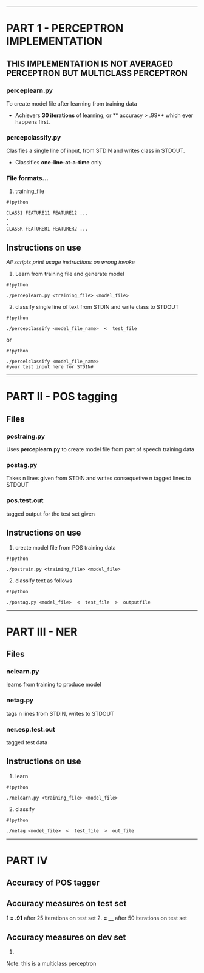 ------------------------------------------------------------------------------------------------------------------------------------------
# PART 1  - PERCEPTRON  IMPLEMENTATION #

## THIS IMPLEMENTATION IS NOT AVERAGED PERCEPTRON BUT MULTICLASS PERCEPTRON ##

### perceplearn.py ###

To create model file after learning from training data

* Achievers **30 iterations** of learning, or ** accuracy > .99** which ever happens first.

### percepclassify.py ###

Clasifies a single line of input, from STDIN and writes class in STDOUT.

* Classifies **one-line-at-a-time** only

### File formats... ###

1. training_file 

```
#!python

CLASS1 FEATURE11 FEATURE12 ...
.
.
CLASSR FEATURER1 FEATURER2 ...

```
## Instructions on use ##
*All scripts print usage instructions on wrong invoke*

1. Learn from training file and generate model


```
#!python

./perceplearn.py <training_file> <model_file>
```
2. classify single line of text from STDIN and write class to STDOUT

```
#!python

./percepclassify <model_file_name>  <  test_file
```
or

```
#!python

./percelclassify <model_file_name>  
#your test input here for STDIN#
```

----------------------------------------------------------------------------------------------------------------------------
# PART II - POS tagging #

## Files ##

### postraing.py ###

Uses **perceplearn.py** to create model file from part of speech training data

### postag.py ###

Takes n lines given from STDIN and writes consequetive n tagged lines to STDOUT

### pos.test.out ###

tagged output for the test set given

## Instructions on use ##

1. create model file from POS training data


```
#!python

./postrain.py <training_file> <model_file>

```
 
2. classify text as follows


```
#!python

./postag.py <model_file>  <  test_file  >  outputfile 
```
-------------------------------------------------------------------------------------------------------------------------------------------
# PART III - NER #


## Files ##

### nelearn.py ###

learns from training to produce model

### netag.py ###

tags n lines from STDIN, writes to STDOUT

### ner.esp.test.out ###

tagged test data

## Instructions on use ##

1. learn


```
#!python

./nelearn.py <training_file> <model_file>
```

2. classify


```
#!python

./netag <model_file>  <  test_file  >  out_file
```
-----------------------------------------------------------------------------------------------------------------------------------------

# PART IV #

## Accuracy of POS tagger ##

## Accuracy measures on test set ##

1   **=   .91** after 25 iterations on test set
2.  **= __** after 50 iterations on test set

## Accuracy measures on dev set ##

1.

Note: this is a multiclass perceptron
